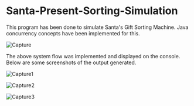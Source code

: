# Santa-Present-Sorting-Simulation

This program has been done to simulate Santa's Gift Sorting Machine. Java concurrency concepts have been implemented for this.

![Capture](https://user-images.githubusercontent.com/36261653/122020565-7f7af680-cde2-11eb-93da-867fe17b6474.PNG)

The above system flow was implemented and displayed on the console. Below are some screenshots of the output generated.

![Capture1](https://user-images.githubusercontent.com/36261653/122021071-f57f5d80-cde2-11eb-9f59-5b12a1e97f52.PNG)

![Capture2](https://user-images.githubusercontent.com/36261653/122021086-f912e480-cde2-11eb-9948-2262a6aa3c89.PNG)

![Capture3](https://user-images.githubusercontent.com/36261653/122021124-00d28900-cde3-11eb-8623-b5bda3f9ae27.PNG)

